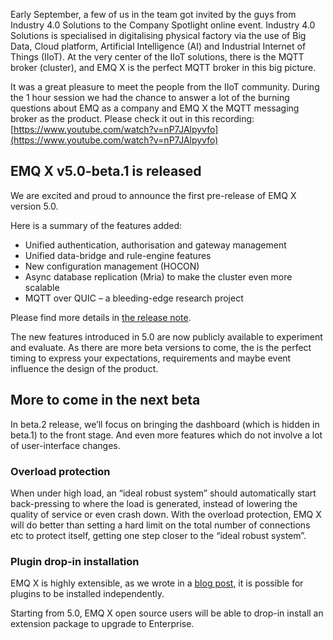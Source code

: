 Early September, a few of us in the team got invited by the guys from Industry 4.0 Solutions to the Company Spotlight online event. Industry 4.0 Solutions is specialised in digitalising physical factory via the use of Big Data, Cloud platform, Artificial Intelligence (AI) and Industrial Internet of Things (IIoT). At the very center of the IIoT solutions, there is the MQTT broker (cluster), and EMQ X is the perfect MQTT broker in this big picture.

It was a great pleasure to meet the people from the IIoT community. During the 1 hour session we had the chance to answer a lot of the burning questions about EMQ as a company and EMQ X the MQTT messaging broker as the product. Please check it out in this recording: [https://www.youtube.com/watch?v=nP7JAlpyvfo](https://www.youtube.com/watch?v=nP7JAlpyvfo)

## EMQ X v5.0-beta.1 is released

We are excited and proud to announce the first pre-release of EMQ X version 5.0. 

Here is a summary of  the features added:

- Unified authentication, authorisation and gateway management
- Unified data-bridge and rule-engine features
- New configuration management (HOCON)
- Async database replication (Mria) to make the cluster even more scalable
- MQTT over QUIC – a bleeding-edge research project 

Please find more details in [the release note](https://github.com/emqx/emqx/discussions/5864).

The new features introduced in 5.0 are now publicly available to experiment and evaluate.
As there are more beta versions to come, the is the perfect timing to express your expectations, requirements and maybe event influence the design of the product.

## More to come in the next beta

In beta.2 release, we’ll focus on bringing the dashboard (which is hidden in beta.1) to the front stage. And even more features which do not involve a lot of user-interface changes.

### Overload protection

When under high load, an “ideal robust system” should automatically start back-pressing to where the load is generated, instead of lowering the quality of service or even crash down. With the overload protection, EMQ X will do better than setting a hard limit on the total number of connections etc to protect itself, getting one step closer to the “ideal robust system”.

### Plugin drop-in installation

EMQ X is highly extensible, as we wrote in a [blog post](https://www.emqx.com/en/blog/develop-and-deploy-emqx-plugin-for-enterprise-4-3), it is possible for plugins to be installed independently.

Starting from 5.0, EMQ X open source users will be able to drop-in install an extension package to upgrade to Enterprise.
